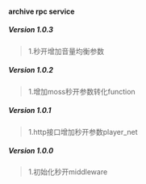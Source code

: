 #### archive rpc service

##### Version 1.0.3
> 1.秒开增加音量均衡参数

##### Version 1.0.2
> 1.增加moss秒开参数转化function

##### Version 1.0.1
> 1.http接口增加秒开参数player_net

##### Version 1.0.0
> 1.初始化秒开middleware
